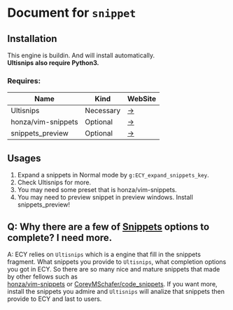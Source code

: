 # Document for `snippet`
## Installation
This engine is buildin. And will install automatically.  
**Ultisnips also require Python3.**
### Requires:
| Name               | Kind          | WebSite                                     |
| -------------      | ------------- | -------                                     |
| Ultisnips          | Necessary     | [->](https://github.com/SirVer/ultisnips)   |
| honza/vim-snippets | Optional      | [->](https://github.com/honza/vim-snippets) |
| snippets_preview   | Optional      | [->](https://github.com/hy172574895/ECY-SnippetsPreview) |

## Usages
1. Expand a snippets in Normal mode by `g:ECY_expand_snippets_key`.
2. Check Ultisnips for more.
3. You may need some preset that is honza/vim-snippets.
4. You may need to preview snippet in preview windows. Install snippets_preview!

## Q: Why there are a few of [Snippets](https://www.techopedia.com/definition/5472/snippet-programming) options to complete? I need more.  
A: ECY relies on `Ultisnips` which is a engine that fill in the snippets fragment. What snippets you provide to `Ultisnips`, what completion options you got in ECY.
So there are so many nice and mature snippets that made by other fellows such as  
 [honza/vim-snippets](https://github.com/honza/vim-snippets) or [CoreyMSchafer/code_snippets](https://github.com/CoreyMSchafer/code_snippets). If you want more, install the snippets you admire and `Ultisnips` will analize that snippets then provide to ECY and last to users.  
